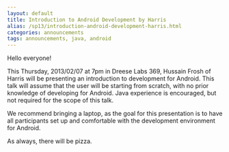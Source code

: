 ```yaml
---
layout: default
title: Introduction to Android Development by Harris
alias: /sp13/introduction-android-development-harris.html
categories: announcements
tags: announcements, java, android
---
```

Hello everyone!

This Thursday, 2013/02/07 at 7pm in Dreese Labs 369, Hussain Frosh of Harris will be presenting an introduction to development for Android. This talk will assume that the user will be starting from scratch, with no prior knowledge of developing for Android. Java experience is encouraged, but not required for the scope of this talk.

We recommend bringing a laptop, as the goal for this presentation is to have all participants set up and comfortable with the development environment for Android.

As always, there will be pizza.
